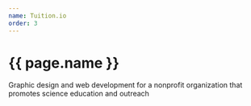 ```yaml
---
name: Tuition.io
order: 3
---
```

<h1>{{ page.name }}</h1>
<p>Graphic design and web development for a nonprofit organization that promotes science education and outreach</p>
